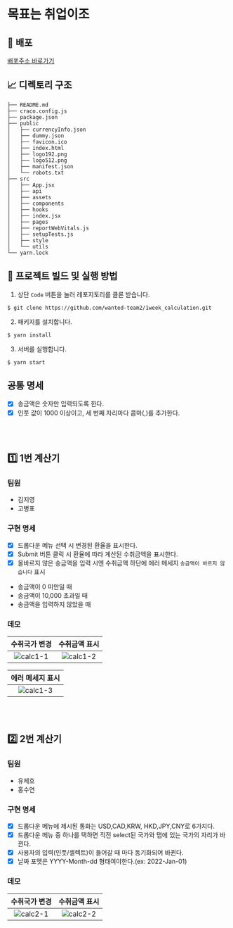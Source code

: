# 목표는 취업이조

## 🚀 배포

[배포주소 바로가기](http://pleasedoit.s3.ap-northeast-2.amazonaws.com/index.html)

## 📈 디렉토리 구조

```
├── README.md
├── craco.config.js
├── package.json
├── public
│   ├── currencyInfo.json
│   ├── dummy.json
│   ├── favicon.ico
│   ├── index.html
│   ├── logo192.png
│   ├── logo512.png
│   ├── manifest.json
│   └── robots.txt
├── src
│   ├── App.jsx
│   ├── api
│   ├── assets
│   ├── components
│   ├── hooks
│   ├── index.jsx
│   ├── pages
│   ├── reportWebVitals.js
│   ├── setupTests.js
│   ├── style
│   └── utils
└── yarn.lock
```

## 🧐 프로젝트 빌드 및 실행 방법

1. 상단 `Code` 버튼을 눌러 레포지토리를 클론 받습니다.

```
$ git clone https://github.com/wanted-team2/1week_calculation.git
```

2. 패키지를 설치합니다.

```
$ yarn install
```

3. 서버를 실행합니다.

```
$ yarn start
```

## 공통 명세

- [x] 송금액은 숫자만 입력되도록 한다.
- [x] 인풋 값이 1000 이상이고, 세 번째 자리마다 콤마(,)를 추가한다.

<br>
<br>

## 1️⃣ 1번 계산기

### 팀원

- 김지영
- 고병표

### 구현 명세

- [x] 드롭다운 메뉴 선택 시 변경된 환율을 표시한다.
- [x] Submit 버튼 클릭 시 환율에 따라 계산된 수취금액을 표시한다.
- [x] 올바르지 않은 송금액을 입력 시엔 수취금액 하단에 에러 메세지 `송금액이 바르지 않습니다` 표시
- 송금액이 0 미만일 때
- 송금액이 10,000 초과일 때
- 송금액을 입력하지 않았을 때

### 데모

| **수취국가 변경** | **수취금액 표시** |
| :-: | :-: |
| ![calc1-1](https://user-images.githubusercontent.com/78653426/151078220-7c81556f-7e54-4c80-bf01-1b832e2c62e1.gif) | ![calc1-2](https://user-images.githubusercontent.com/78653426/151078226-5dd02a14-63d0-4113-b706-fc1abd9ccf40.gif) |

| **에러 메세지 표시** |
| :-: |
| ![calc1-3](https://user-images.githubusercontent.com/78653426/151078235-27e23f20-31f8-4815-8a35-e9d37a963ac2.gif) |

<br>
<br>

## 2️⃣ 2번 계산기

### 팀원

- 유제호
- 홍수연

### 구현 명세

- [x] 드롭다운 메뉴에 제시된 통화는 USD,CAD,KRW, HKD,JPY,CNY로 6가지다.
- [x] 드롭다운 메뉴 중 하나를 택하면 직전 select된 국가와 탭에 있는 국가의 자리가 바뀐다.
- [x] 사용자의 입력(인풋/셀렉트)이 들어갈 때 마다 동기화되어 바뀐다.
- [x] 날짜 포멧은 YYYY-Month-dd 형태여야한다.(ex: 2022-Jan-01)

### 데모

| **수취국가 변경** | **수취금액 표시** |
| :-: | :-: |
| ![calc2-1](https://user-images.githubusercontent.com/78653426/151075961-c843ce54-39c5-4963-abdf-7c34cafd41e0.gif) | ![calc2-2](https://user-images.githubusercontent.com/78653426/151075973-3c880218-09a3-49cb-9dec-e7e2ec73eed7.gif) |
